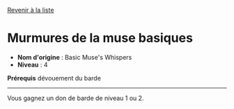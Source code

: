 [Revenir à la liste](..)

# Murmures de la muse basiques

 * **Nom d'origine** : Basic Muse's Whispers
 * **Niveau** : 4


<p><strong>Prérequis</strong> dévouement du barde</p>
<hr>
<p>Vous gagnez un don de barde de niveau 1 ou 2.</p>